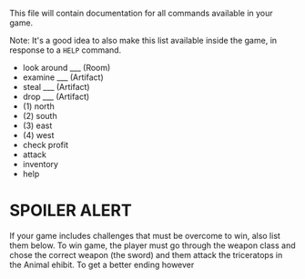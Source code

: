 This file will contain documentation for all commands available in your game.

Note:  It's a good idea to also make this list available inside the game, in response to a `HELP` command.

+ look around ___ (Room)
+ examine ___ (Artifact)
+ steal ___ (Artifact)
+ drop ___ (Artifact)
+ (1)  north 
+ (2)  south
+ (3)  east 
+ (4)  west
+ check profit
+ attack
+ inventory
+ help
# SPOILER ALERT

If your game includes challenges that must be overcome to win, also list them below.
To win game, the player must go through the weapon class and chose the correct weapon (the sword) and them attack the triceratops in the Animal ehibit. To get a better ending however 
